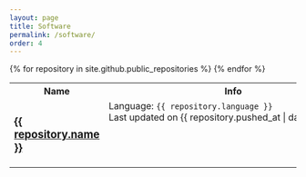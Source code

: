 ```yaml
---
layout: page
title: Software
permalink: /software/
order: 4
---
```


<table>
  <tr>
    <th>Name</th>
    <th>Info</th>
    <th>Description</th>
  </tr>
{% for repository in site.github.public_repositories %}
  <tr>
    <td style="vertical-align: middle; border: none;">
      <h3>
        <a href="{{ repository.homepage }}">
          {{ repository.name }}
        </a>
      </h3>
    </td>
    <td style="vertical-align: top; border: none; white-space: nowrap;">
        Language: <code>{{ repository.language }}</code><br/>
        Last updated on {{ repository.pushed_at | date_to_string }}
    </td>
    <td style="vertical-align: top; border: none;">
      <span style="font-style: italic">{{repository.description}}</span>
    </td>
  </tr>
{% endfor %}
</table>
